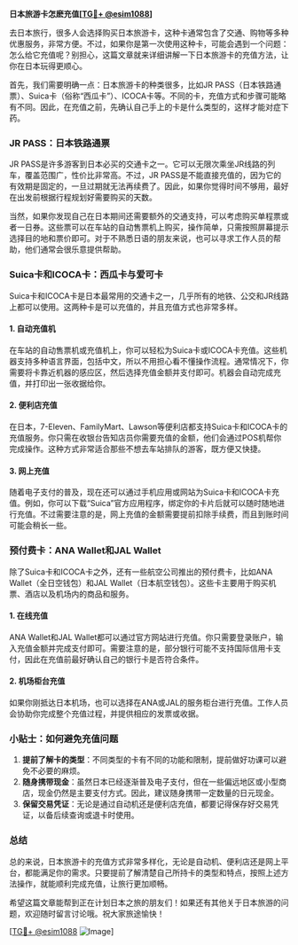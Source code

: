 **日本旅游卡怎麽充值[[TG💪+ @esim1088](https://t.me/s/esim1088)]**

去日本旅行，很多人会选择购买日本旅游卡，这种卡通常包含了交通、购物等多种优惠服务，非常方便。不过，如果你是第一次使用这种卡，可能会遇到一个问题：怎么给它充值呢？别担心，这篇文章就来详细讲解一下日本旅游卡的充值方法，让你在日本玩得更顺心。

首先，我们需要明确一点：日本旅游卡的种类很多，比如JR PASS（日本铁路通票）、Suica卡（俗称“西瓜卡”）、ICOCA卡等。不同的卡，充值方式和步骤可能略有不同。因此，在充值之前，先确认自己手上的卡是什么类型的，这样才能对症下药。

### JR PASS：日本铁路通票

JR PASS是许多游客到日本必买的交通卡之一。它可以无限次乘坐JR线路的列车，覆盖范围广，性价比非常高。不过，JR PASS是不能直接充值的，因为它的有效期是固定的，一旦过期就无法再续费了。因此，如果你觉得时间不够用，最好在出发前根据行程规划好需要购买的天数。

当然，如果你发现自己在日本期间还需要额外的交通支持，可以考虑购买单程票或者一日券。这些票可以在车站的自动售票机上购买，操作简单，只需按照屏幕提示选择目的地和票价即可。对于不熟悉日语的朋友来说，也可以寻求工作人员的帮助，他们通常会很乐意提供帮助。

### Suica卡和ICOCA卡：西瓜卡与爱可卡

Suica卡和ICOCA卡是日本最常用的交通卡之一，几乎所有的地铁、公交和JR线路上都可以使用。这两种卡是可以充值的，并且充值方式也非常多样。

#### 1. 自动充值机

在车站的自动售票机或充值机上，你可以轻松为Suica卡或ICOCA卡充值。这些机器支持多种语言界面，包括中文，所以不用担心看不懂操作流程。通常情况下，你需要将卡靠近机器的感应区，然后选择充值金额并支付即可。机器会自动完成充值，并打印出一张收据给你。

#### 2. 便利店充值

在日本，7-Eleven、FamilyMart、Lawson等便利店都支持Suica卡和ICOCA卡的充值服务。你只需在收银台告知店员你需要充值的金额，他们会通过POS机帮你完成操作。这种方式非常适合那些不想去车站排队的游客，既方便又快捷。

#### 3. 网上充值

随着电子支付的普及，现在还可以通过手机应用或网站为Suica卡和ICOCA卡充值。例如，你可以下载“Suica”官方应用程序，绑定你的卡片后就可以随时随地进行充值。不过需要注意的是，网上充值的金额需要提前扣除手续费，而且到账时间可能会稍长一些。

### 预付费卡：ANA Wallet和JAL Wallet

除了Suica卡和ICOCA卡之外，还有一些航空公司推出的预付费卡，比如ANA Wallet（全日空钱包）和JAL Wallet（日本航空钱包）。这些卡主要用于购买机票、酒店以及机场内的商品和服务。

#### 1. 在线充值

ANA Wallet和JAL Wallet都可以通过官方网站进行充值。你只需要登录账户，输入充值金额并完成支付即可。需要注意的是，部分银行可能不支持国际信用卡支付，因此在充值前最好确认自己的银行卡是否符合条件。

#### 2. 机场柜台充值

如果你刚抵达日本机场，也可以选择在ANA或JAL的服务柜台进行充值。工作人员会协助你完成整个充值过程，并提供相应的发票或收据。

### 小贴士：如何避免充值问题

1. **提前了解卡的类型**：不同类型的卡有不同的功能和限制，提前做好功课可以避免不必要的麻烦。
2. **随身携带现金**：虽然日本已经逐渐普及电子支付，但在一些偏远地区或小型商店，现金仍然是主要支付方式。因此，建议随身携带一定数量的日元现金。
3. **保留交易凭证**：无论是通过自动机还是便利店充值，都要记得保存好交易凭证，以备后续查询或退卡时使用。

### 总结

总的来说，日本旅游卡的充值方式非常多样化，无论是自动机、便利店还是网上平台，都能满足你的需求。只要提前了解清楚自己所持卡的类型和特点，按照上述方法操作，就能顺利完成充值，让旅行更加顺畅。

希望这篇文章能帮到正在计划日本之旅的朋友们！如果还有其他关于日本旅游的问题，欢迎随时留言讨论哦。祝大家旅途愉快！

[[TG💪+ @esim1088](https://t.me/s/esim1088) ![Image](https://i.postimg.cc/4NQfJmqS/Snipaste-2025-05-13-00-14-12.png)]
